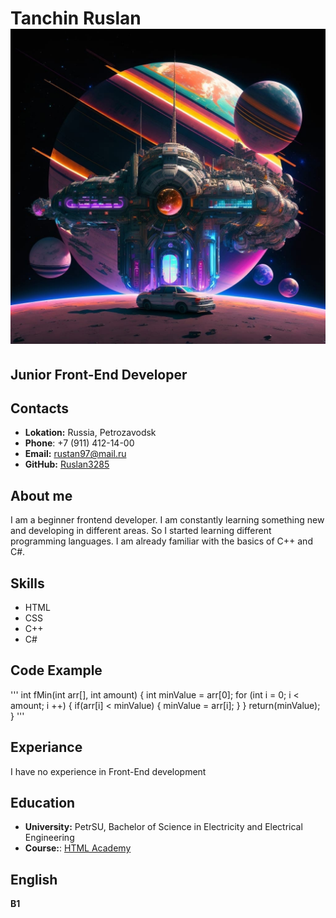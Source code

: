 # Tanchin Ruslan ![Avatar](/5koC3FSj-rI.jpg "My avatar")

## Junior Front-End Developer

## Contacts

* **Lokation:** Russia, Petrozavodsk
* **Phone**: +7 (911) 412-14-00
* **Email:** rustan97@mail.ru
* **GitHub:** [Ruslan3285](https://github.com/Ruslan3285)

## About me

I am a beginner frontend developer. I am constantly learning something new and developing in different areas. So I started learning different programming languages. I am already familiar with the basics of C++ and C#.

## Skills

* HTML
* CSS
* C++
* C#

## Code Example

'''
int fMin(int arr[], int amount) {
    int minValue = arr[0];
    for (int i = 0; i < amount; i ++) {
      if(arr[i] < minValue) {
        minValue = arr[i];
      }
    }
    return(minValue);
  }
'''
## Experiance

I have no experience in Front-End development

## Education

* **University:** PetrSU, Bachelor of Science in Electricity and Electrical Engineering
* **Course:**: [HTML Academy](https://htmlacademy.ru/study)

## English

**B1**

